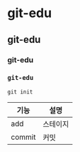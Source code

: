 # git-edu

## git-edu

### git-edu

### `git-edu`


```
git init
```

|기능|설명|
|---|---|
|add|스테이지|
|commit|커밋|
